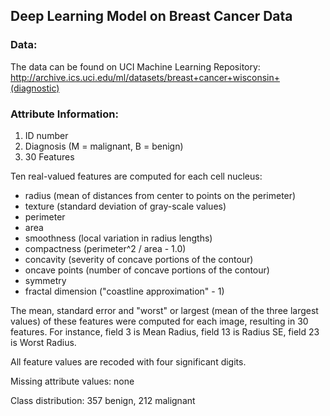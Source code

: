 
**Deep Learning Model on Breast Cancer Data**
---
### Data:  
The data can be found on UCI Machine Learning Repository: http://archive.ics.uci.edu/ml/datasets/breast+cancer+wisconsin+(diagnostic)

### Attribute Information:

1. ID number
2. Diagnosis (M = malignant, B = benign)
3. 30 Features

Ten real-valued features are computed for each cell nucleus:

- radius (mean of distances from center to points on the perimeter)
- texture (standard deviation of gray-scale values)
- perimeter
- area
- smoothness (local variation in radius lengths)
- compactness (perimeter^2 / area - 1.0)
- concavity (severity of concave portions of the contour)
- oncave points (number of concave portions of the contour)
- symmetry
- fractal dimension ("coastline approximation" - 1)

The mean, standard error and "worst" or largest (mean of the three
largest values) of these features were computed for each image,
resulting in 30 features. For instance, field 3 is Mean Radius, field
13 is Radius SE, field 23 is Worst Radius.

All feature values are recoded with four significant digits.

Missing attribute values: none

Class distribution: 357 benign, 212 malignant

